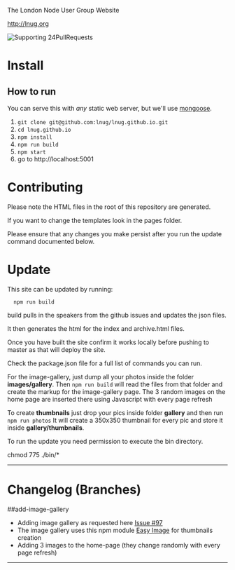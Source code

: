 
The London Node User Group Website

http://lnug.org

![Supporting 24PullRequests](https://img.shields.io/badge/Supporting-24PullRequests-red.svg)

# Install


How to run
----------
You can serve this with *any* static web server, but we'll use [mongoose](https://code.google.com/p/mongoose/).

1. `git clone git@github.com:lnug/lnug.github.io.git`
2. `cd lnug.github.io`
3. `npm install`
4. `npm run build`
3. `npm start`
4. go to http://localhost:5001


# Contributing

Please note the HTML files in the root of this repository are generated. 

If you want to change the templates look in the pages folder.

Please ensure that any changes you make persist after you run the update command documented below.


# Update

This site can be updated by running:

```
  npm run build
```

build pulls in the speakers from the github issues and updates the json files.

It then generates the html for the index and archive.html files.

Once you have built the site confirm it works locally before pushing to master as that will deploy the site.

Check the package.json file for a full list of commands you can run.

For the image-gallery, just dump all your photos inside the folder **images/gallery**.
Then `npm run build` will read the files from that folder and create the markup for the image-gallery page.
The 3 random images on the home page are inserted there using Javascript with every page refresh

To create **thumbnails** just drop your pics inside folder **gallery** and then run `npm run photos`
It will create a 350x350 thumbnail for every pic and store it inside **gallery/thumbnails**.

To run the update you need permission to execute the bin directory.

  chmod 775 ./bin/*

--- 

# Changelog (Branches)

##add-image-gallery
- Adding image gallery as requested here [Issue #97](https://github.com/lnug/lnug.github.io/issues/97)
- The image gallery uses this npm module [Easy Image](https://www.npmjs.com/package/easyimage) for thumbnails creation
- Adding 3 images to the home-page (they change randomly with every page refresh)

--- 
